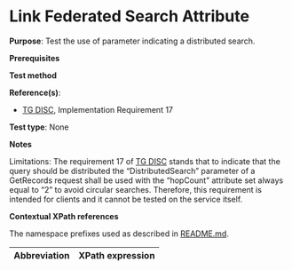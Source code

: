 # Link Federated Search Attribute

**Purpose**: Test the use of parameter indicating a distributed search.

**Prerequisites**

**Test method**


**Reference(s)**:
* [TG DISC](http://inspire.ec.europa.eu/id/ats/discovery-service/3.1/csw-iso-ap/README#ref_TG_DISC), Implementation Requirement 17

**Test type**: None

**Notes**

Limitations: The requirement 17 of [TG DISC]() stands that to indicate that the query should be distributed the “DistributedSearch” parameter of a GetRecords
request shall be used with the “hopCount” attribute set always equal to “2” to avoid circular searches. Therefore, this requirement is intended for clients and it cannot be tested on the service itself.

**Contextual XPath references**

The namespace prefixes used as described in [README.md](http://inspire.ec.europa.eu/id/ats/discovery-service/3.1/csw-iso-ap/README#namespaces).

Abbreviation                                               |  XPath expression
---------------------------------------------------------- | -------------------------------------------------------------------------


